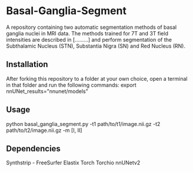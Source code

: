 # Basal-Ganglia-Segment
A repository containing two automatic segmentation methods of basal ganglia nuclei in MRI data. The methods trained for 7T and 3T field intensities are described in [.........] and perform segmentation of the Subthalamic Nucleus (STN), Substantia Nigra (SN) and Red Nucleus (RN).

## Installation
After forking this repository to a folder at your own choice, open a terminal in that folder and run the following commands:
export nnUNet_results="nnunet/models"

## Usage
python basal_ganglia_segment.py -t1 path/to/t1/image.nii.gz -t2 path/to/t2/image.nii.gz -m [I, II]

## Dependencies
Synthstrip - FreeSurfer
Elastix
Torch
Torchio
nnUNetv2
